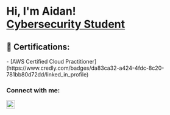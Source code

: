 <h1>Hi, I'm Aidan! <br/><a href="https://www.linkedin.com/in/aidanfratcher/">Cybersecurity Student</a>



<h2>🧾 Certifications:</h2>
  - [AWS Certified Cloud Practitioner](https://www.credly.com/badges/da83ca32-a424-4fdc-8c20-781bb80d72dd/linked_in_profile)

<h3>Connect with me: 

[<img align="left" alt="AidanFratcher | LinkedIn" width="22px" src="https://cdn.jsdelivr.net/npm/simple-icons@v3/icons/linkedin.svg" />][linkedin]

[linkedin]: https://linkedin.com/in/aidanfratcher



